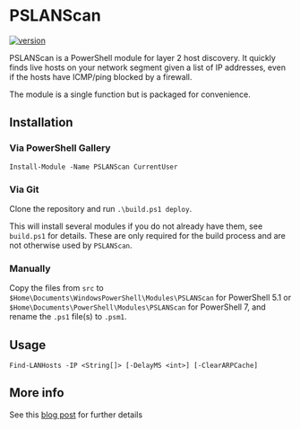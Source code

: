 # PSLANScan

[![version](https://img.shields.io/badge/version-1.0.1-blue.svg)](https://semver.org)

PSLANScan is a PowerShell module for layer 2 host discovery. It quickly finds live hosts on your network segment given a list of IP addresses, even if the hosts have ICMP/ping blocked by a firewall. 

The module is a single function but is packaged for convenience. 

## Installation


### Via PowerShell Gallery

`Install-Module -Name PSLANScan CurrentUser`


### Via Git

Clone the repository and run `.\build.ps1 deploy`.

This will install several modules if you do not already have them, see `build.ps1` for details. These are only required for the build process and are not otherwise used by `PSLANScan`.


### Manually

Copy the files from `src` to `$Home\Documents\WindowsPowerShell\Modules\PSLANScan` for PowerShell 5.1 or `$Home\Documents\PowerShell\Modules\PSLANScan` for PowerShell 7, and rename the `.ps1` file(s) to `.psm1`. 

## Usage

`Find-LANHosts -IP <String[]> [-DelayMS <int>] [-ClearARPCache]`

## More info

See this [blog post](https://xkln.net/blog/layer-2-host-discovery-with-powershell-in-under-a-second/) for further details
